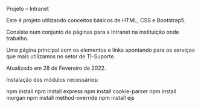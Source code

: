 ﻿Projeto – Intranet


Este é projeto utilizando conceitos básicos de HTML, CSS e Bootstrap5.

Consiste num conjunto de páginas para a Intranet na instituição onde trabalho.

Uma página principal com os elementos e links apontando para os serviços que mais utilizamos no setor de TI-Suporte.

Atualizado em 28 de Fevereiro de 2022.

Instalação dos módulos necessários:

npm install
npm install express
npm install cookie-parser
npm install morgan
npm install method-override
npm install ejs



